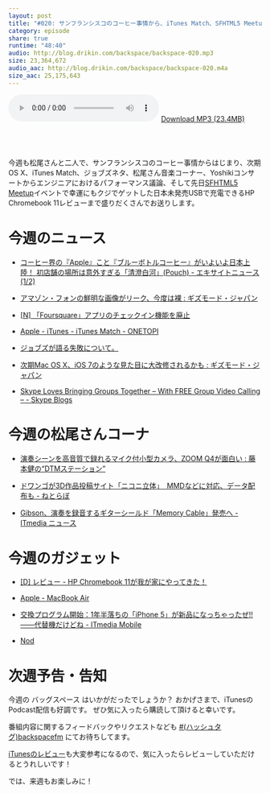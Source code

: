 ```yaml
---
layout: post
title: "#020: サンフランシスコのコーヒー事情から、iTunes Match、SFHTML5 Meetupで日本未発売HP Chromebook 11をゲットしちゃったよ話まで"
category: episode
share: true
runtime: "48:40"
audio: http://blog.drikin.com/backspace/backspace-020.mp3
size: 23,364,672
audio_aac: http://blog.drikin.com/backspace/backspace-020.m4a
size_aac: 25,175,643
---
```



<audio src="http://blog.drikin.com/backspace/backspace-020.mp3" controls preload></audio>
[Download MP3 (23.4MB)](http://blog.drikin.com/backspace/backspace-020.mp3)

<a href="https://itunes.apple.com/jp/podcast/backspace.fm/id830709730?mt=2&uo=4&at=11lo9f" target="itunes_store" style="display:inline-block;overflow:hidden;background:url(https://linkmaker.itunes.apple.com/htmlResources/assets/ja_jp//images/web/linkmaker/badge_subscribe-lrg.png) no-repeat;width:135px;height:40px;@media only screen{background-image:url(https://linkmaker.itunes.apple.com/htmlResources/assets/ja_jp//images/web/linkmaker/badge_subscribe-lrg.svg);}"></a>

今週も松尾さんと二人で、サンフランシスコのコーヒー事情からはじまり、次期OS X、iTunes Match、ジョブズネタ、松尾さん音楽コーナー、Yoshikiコンサートからエンジニアにおけるパフォーマンス議論、そして先日[SFHTML5 Meetup](http://www.meetup.com/sfhtml5/)イベントで幸運にもクジでゲットした日本未発売USBで充電できるHP Chromebook 11レビューまで盛りだくさんでお送りします。

# 今週のニュース

- [コーヒー界の『Apple』こと『ブルーボトルコーヒー』がいよいよ日本上陸！ 初店舗の場所は意外すぎる「清澄白河」(Pouch) - エキサイトニュース(1/2)](http://www.excite.co.jp/News/net_clm/20140502/Pouch_192594.html)

- [アマゾン・フォンの鮮明な画像がリーク、今度は裸 : ギズモード・ジャパン](http://www.gizmodo.jp/2014/05/post_14511.html)

- [[N] 「Foursquare」アプリのチェックイン機能を廃止](http://netafull.net/news/046674.html)

- [Apple - iTunes - iTunes Match - ONETOPI](http://1topi.jp/curator/mazzo/1405/02/532716)

- [ジョブズが語る失敗について。](http://blogos.com/article/85373/?utm_content=buffer6d746&utm_medium=social&utm_source=twitter.com&utm_campaign=buffer)

- [次期Mac OS X、iOS 7のような見た目に大改修されるかも : ギズモード・ジャパン](http://www.gizmodo.jp/2014/05/mac_os_xios_7.html)

- [Skype Loves Bringing Groups Together – With FREE Group Video Calling – - Skype Blogs](http://blogs.skype.com/2014/04/28/skype-loves-bringing-groups-together-with-free-group-video-calling/)

# 今週の松尾さんコーナ

- [演奏シーンを高音質で録れるマイク付小型カメラ、ZOOM Q4が面白い : 藤本健の“DTMステーション”](http://www.dtmstation.com/archives/51895967.html)

- [ドワンゴが3D作品投稿サイト「ニコニ立体」　MMDなどに対応、データ配布も - ねとらぼ](http://nlab.itmedia.co.jp/nl/articles/1404/26/news028.html)

- [Gibson、演奏を録音するギターシールド「Memory Cable」発売へ - ITmedia ニュース](http://www.itmedia.co.jp/news/articles/1404/30/news107.html)

# 今週のガジェット

- [[D] レビュー - HP Chromebook 11が我が家にやってきた！](http://blog.drikin.com/2014/05/---hp-chromebook-11.html)

- [Apple - MacBook Air](http://www.apple.com/macbook-air/)

- [交換プログラム開始：1年半落ちの「iPhone 5」が新品になっちゃったぜ!!――代替機だけどね - ITmedia Mobile](http://www.itmedia.co.jp/mobile/articles/1405/03/news007.html)

- [Nod](https://hellonod.com/)


# 次週予告・告知

今週の バッグスペース はいかがだったでしょうか？
おかげさまで、iTunesのPodcast配信も好調です。
ぜひ気に入ったら購読して頂けると幸いです。

番組内容に関するフィードバックやリクエストなども [#(ハッシュタグ)backspacefm](https://twitter.com/search?q=%23backspacefm) にてお待ちしてます。

[iTunesのレビュー](https://itunes.apple.com/jp/podcast/backspace.fm/id830709730)も大変参考になるので、気に入ったらレビューしていただけるとうれしいです！

では、来週もお楽しみに！

